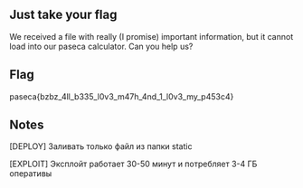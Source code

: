 ## Just take your flag
We received a file with really (I promise) important information, but it cannot load into our paseca calculator. Can you help us?
## Flag
paseca{bzbz_4ll_b335_l0v3_m47h_4nd_1_l0v3_my_p453c4}
## Notes
[DEPLOY] Заливать только файл из папки static

[EXPLOIT] Эксплойт работает 30-50 минут и потребляет 3-4 ГБ оперативы
